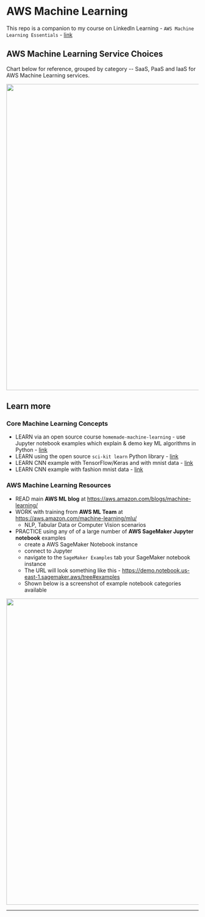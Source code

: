 # AWS Machine Learning

This repo is a companion to my course on LinkedIn Learning - `AWS Machine Learning Essentials` - [link](https://www.linkedin.com/learning/amazon-web-services-machine-learning-essential-training)

## AWS Machine Learning Service Choices

Chart below for reference, grouped by category -- SaaS, PaaS and IaaS for AWS Machine Learning services.

<img src="https://github.com/lynnlangit/Hello-AWS-Data-Services/blob/master/images/AWS%20ML%20chart.png" width=800>

## Learn more 

### Core Machine Learning Concepts

- LEARN via an open source course `homemade-machine-learning` - use Jupyter notebook examples which explain & demo key ML algorithms in Python - [link](https://github.com/trekhleb/homemade-machine-learning)
- LEARN using the open source `sci-kit learn` Python library - [link](https://scikit-learn.org/stable/getting_started.html)
- LEARN CNN example with TensorFlow/Keras and with mnist data - [link](https://towardsdatascience.com/image-classification-in-10-minutes-with-mnist-dataset-54c35b77a38d)
- LEARN CNN example with fashion mnist data - [link](https://towardsdatascience.com/mnist-cnn-python-c61a5bce7a19)

### AWS Machine Learning Resources

- READ main **AWS ML blog** at https://aws.amazon.com/blogs/machine-learning/
- WORK with training from **AWS ML Team** at https://aws.amazon.com/machine-learning/mlu/ 
    - NLP, Tabular Data or Computer Vision scenarios
- PRACTICE using any of of a large number of **AWS SageMaker Jupyter notebook** examples
    - create a AWS SageMaker Notebook instance 
    - connect to Jupyter
    - navigate to the `SageMaker Examples` tab your SageMaker notebook instance
    - The URL will look something like this - https://demo.notebook.us-east-1.sagemaker.aws/tree#examples
    - Shown below is a screenshot of example notebook categories available

<img src="https://github.com/lynnlangit/Hello-AWS-Data-Services/blob/master/images/sagemaker-examples.png" width=800>

---




